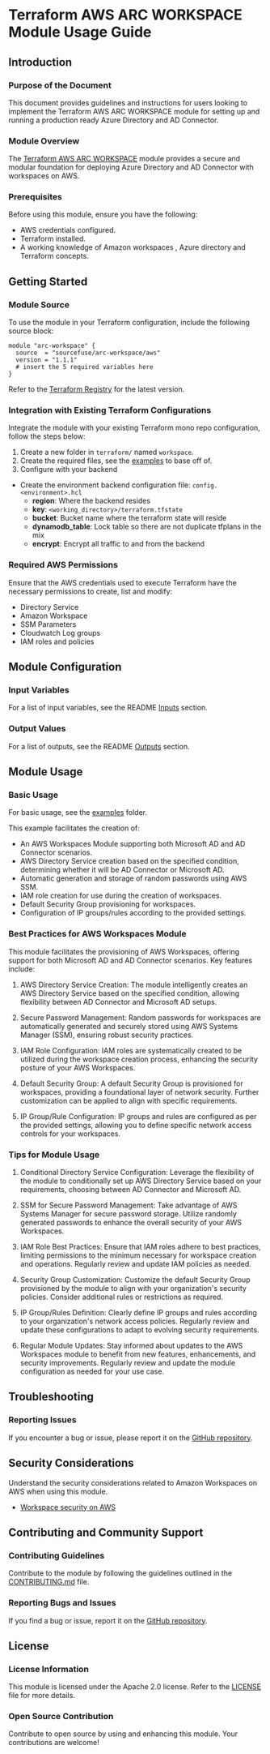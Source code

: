 # Terraform AWS ARC WORKSPACE Module Usage Guide

## Introduction

### Purpose of the Document

This document provides guidelines and instructions for users looking to implement the Terraform AWS ARC WORKSPACE module for setting up and running a production ready Azure Directory and AD Connector.

### Module Overview

The [Terraform AWS ARC WORKSPACE](https://github.com/sourcefuse/terraform-aws-arc-workspace) module provides a secure and modular foundation for deploying Azure Directory and AD Connector with workspaces on AWS.

### Prerequisites

Before using this module, ensure you have the following:

- AWS credentials configured.
- Terraform installed.
- A working knowledge of Amazon workspaces , Azure directory and Terraform concepts.

## Getting Started

### Module Source

To use the module in your Terraform configuration, include the following source block:

```hcl
module "arc-workspace" {
  source  = "sourcefuse/arc-workspace/aws"
  version = "1.1.1"
  # insert the 5 required variables here
}
```

Refer to the [Terraform Registry](https://registry.terraform.io/modules/sourcefuse/arc-workspace/aws/latest) for the latest version.

### Integration with Existing Terraform Configurations

Integrate the module with your existing Terraform mono repo configuration, follow the steps below:

1. Create a new folder in `terraform/` named `workspace`.
2. Create the required files, see the [examples](https://github.com/sourcefuse/terraform-aws-arc-workspace/tree/main/examples) to base off of.
3. Configure with your backend
  - Create the environment backend configuration file: `config.<environment>.hcl`
    - **region**: Where the backend resides
    - **key**: `<working_directory>/terraform.tfstate`
    - **bucket**: Bucket name where the terraform state will reside
    - **dynamodb_table**: Lock table so there are not duplicate tfplans in the mix
    - **encrypt**: Encrypt all traffic to and from the backend

### Required AWS Permissions

Ensure that the AWS credentials used to execute Terraform have the necessary permissions to create, list and modify:

- Directory Service
- Amazon Workspace
- SSM Parameters
- Cloudwatch Log groups
- IAM roles and policies

## Module Configuration

### Input Variables

For a list of input variables, see the README [Inputs](https://github.com/sourcefuse/terraform-aws-arc-workspace?tab=readme-ov-file#inputs) section.

### Output Values

For a list of outputs, see the README [Outputs](https://github.com/sourcefuse/terraform-aws-arc-workspace?tab=readme-ov-file#outputs) section.

## Module Usage

### Basic Usage

For basic usage, see the [examples](https://github.com/sourcefuse/terraform-aws-arc-workspace/tree/main/examples) folder.

This example facilitates the creation of:

- An AWS Workspaces Module supporting both Microsoft AD and AD Connector scenarios.
- AWS Directory Service creation based on the specified condition, determining whether it will be AD Connector or Microsoft AD.
- Automatic generation and storage of random passwords using AWS SSM.
- IAM role creation for use during the creation of workspaces.
- Default Security Group provisioning for workspaces.
- Configuration of IP groups/rules according to the provided settings.

### Best Practices for AWS Workspaces Module

This module facilitates the provisioning of AWS Workspaces, offering support for both Microsoft AD and AD Connector scenarios. Key features include:

1. AWS Directory Service Creation: The module intelligently creates an AWS Directory Service based on the specified condition, allowing flexibility between AD Connector and Microsoft AD setups.

2. Secure Password Management: Random passwords for workspaces are automatically generated and securely stored using AWS Systems Manager (SSM), ensuring robust security practices.

3. IAM Role Configuration: IAM roles are systematically created to be utilized during the workspace creation process, enhancing the security posture of your AWS Workspaces.

4. Default Security Group: A default Security Group is provisioned for workspaces, providing a foundational layer of network security. Further customization can be applied to align with specific requirements.

5. IP Group/Rule Configuration: IP groups and rules are configured as per the provided settings, allowing you to define specific network access controls for your workspaces.

### Tips for Module Usage

1. Conditional Directory Service Configuration: Leverage the flexibility of the module to conditionally set up AWS Directory Service based on your requirements, choosing between AD Connector and Microsoft AD.

2. SSM for Secure Password Management: Take advantage of AWS Systems Manager for secure password storage. Utilize randomly generated passwords to enhance the overall security of your AWS Workspaces.

3. IAM Role Best Practices: Ensure that IAM roles adhere to best practices, limiting permissions to the minimum necessary for workspace creation and operations. Regularly review and update IAM policies as needed.

4. Security Group Customization: Customize the default Security Group provisioned by the module to align with your organization's security policies. Consider additional rules or restrictions as required.

5. IP Group/Rules Definition: Clearly define IP groups and rules according to your organization's network access policies. Regularly review and update these configurations to adapt to evolving security requirements.

6. Regular Module Updates: Stay informed about updates to the AWS Workspaces module to benefit from new features, enhancements, and security improvements. Regularly review and update the module configuration as needed for your use case.

## Troubleshooting

### Reporting Issues

If you encounter a bug or issue, please report it on the [GitHub repository](https://github.com/sourcefuse/terraform-aws-arc-workspace/issues).

## Security Considerations

Understand the security considerations related to Amazon Workspaces on AWS when using this module.

- [Workspace security on AWS](https://docs.aws.amazon.com/workspaces/latest/adminguide/security.html)

## Contributing and Community Support

### Contributing Guidelines

Contribute to the module by following the guidelines outlined in the [CONTRIBUTING.md](https://github.com/sourcefuse/terraform-aws-arc-workspace/blob/main/CONTRIBUTING.md) file.

### Reporting Bugs and Issues

If you find a bug or issue, report it on the [GitHub repository](https://github.com/sourcefuse/terraform-aws-arc-workspace/issues).

## License

### License Information

This module is licensed under the Apache 2.0 license. Refer to the [LICENSE](https://github.com/sourcefuse/terraform-aws-arc-workspace/blob/main/LICENSE) file for more details.

### Open Source Contribution

Contribute to open source by using and enhancing this module. Your contributions are welcome!
